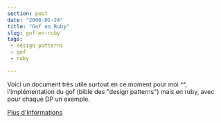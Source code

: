```yaml
---
section: post
date: "2008-01-24"
title: "Gof en Ruby"
slug: gof-en-ruby
tags:
 - design patterns
 - gof
 - ruby

---
```


Voici un document très utile surtout en ce moment pour moi ^^, l'implémentation du gof (bible des "design patterns") mais en ruby, avec pour chaque DP un exemple.

[Plus d'informations](http://www.scribd.com/doc/396559/gof-patterns-in-ruby)
